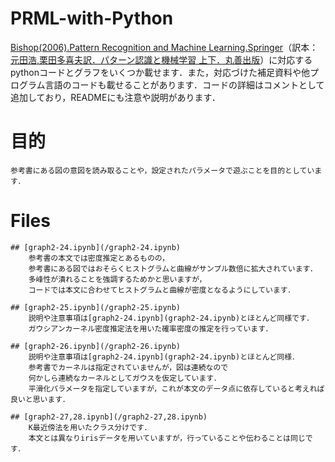 # PRML-with-Python
[Bishop(2006).Pattern Recognition and Machine Learning.Springer](https://www.microsoft.com/en-us/research/publication/pattern-recognition-machine-learning/)（訳本：[元田浩,栗田多喜夫訳．パターン認識と機械学習 上下．丸善出版](https://www.amazon.co.jp/%E3%83%91%E3%82%BF%E3%83%BC%E3%83%B3%E8%AA%8D%E8%AD%98%E3%81%A8%E6%A9%9F%E6%A2%B0%E5%AD%A6%E7%BF%92-%E4%B8%8A-C-M-%E3%83%93%E3%82%B7%E3%83%A7%E3%83%83%E3%83%97/dp/4621061224/ref=sr_1_1?adgrpid=127345571705&hvadid=655072144057&hvdev=c&hvqmt=b&hvtargid=kwd-308831990579&hydadcr=4073_13322143&jp-ad-ap=0&keywords=%E3%83%91%E3%82%BF%E3%83%BC%E3%83%B3%E8%AA%8D%E8%AD%98%E3%81%A8%E6%A9%9F%E6%A2%B0%E5%AD%A6%E7%BF%92&qid=1681890471&s=books&sr=1-1)）に対応するpythonコードとグラフをいくつか載せます．また，対応づけた補足資料や他プログラム言語のコードも載せることがあります．コードの詳細はコメントとして追加しており，READMEにも注意や説明があります．

# 目的
    参考書にある図の意図を読み取ることや，設定されたパラメータで遊ぶことを目的としています．

# Files
    ## [graph2-24.ipynb](/graph2-24.ipynb)
        参考書の本文では密度推定とあるものの，
        参考書にある図ではおそらくヒストグラムと曲線がサンプル数倍に拡大されています．
        多峰性が潰れることを強調するためかと思いますが，
        コードでは本文に合わせてヒストグラムと曲線が密度となるようにしています．

    ## [graph2-25.ipynb](/graph2-25.ipynb)
        説明や注意事項は[graph2-24.ipynb](graph2-24.ipynb)とほとんど同様です．
        ガウシアンカーネル密度推定法を用いた確率密度の推定を行っています．

    ## [graph2-26.ipynb](/graph2-26.ipynb)
        説明や注意事項は[graph2-24.ipynb](graph2-24.ipynb)とほとんど同様．
        参考書でカーネルは指定されていませんが，図は連続なので
        何かしら連続なカーネルとしてガウスを仮定しています．
        平滑化パラメータを指定していますが，これが本文のデータ点に依存していると考えれば良いと思います．

    ## [graph2-27,28.ipynb](/graph2-27,28.ipynb)
        K最近傍法を用いたクラス分けです．
        本文とは異なりirisデータを用いていますが，行っていることや伝わることは同じです．